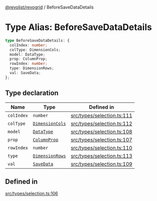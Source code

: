 [@revolist/revogrid](README.md) / BeforeSaveDataDetails

# Type Alias: BeforeSaveDataDetails

```ts
type BeforeSaveDataDetails: {
  colIndex: number;
  colType: DimensionCols;
  model: DataType;
  prop: ColumnProp;
  rowIndex: number;
  type: DimensionRows;
  val: SaveData;
};
```

## Type declaration

| Name | Type | Defined in |
| ------ | ------ | ------ |
| `colIndex` | `number` | [src/types/selection.ts:111](https://github.com/revolist/revogrid/blob/7c04a51ec5214ac7292502c14a49e3fb70d452cb/src/types/selection.ts#L111) |
| `colType` | [`DimensionCols`](TypeAlias.DimensionCols.md) | [src/types/selection.ts:112](https://github.com/revolist/revogrid/blob/7c04a51ec5214ac7292502c14a49e3fb70d452cb/src/types/selection.ts#L112) |
| `model` | [`DataType`](TypeAlias.DataType.md) | [src/types/selection.ts:108](https://github.com/revolist/revogrid/blob/7c04a51ec5214ac7292502c14a49e3fb70d452cb/src/types/selection.ts#L108) |
| `prop` | [`ColumnProp`](TypeAlias.ColumnProp.md) | [src/types/selection.ts:107](https://github.com/revolist/revogrid/blob/7c04a51ec5214ac7292502c14a49e3fb70d452cb/src/types/selection.ts#L107) |
| `rowIndex` | `number` | [src/types/selection.ts:110](https://github.com/revolist/revogrid/blob/7c04a51ec5214ac7292502c14a49e3fb70d452cb/src/types/selection.ts#L110) |
| `type` | [`DimensionRows`](TypeAlias.DimensionRows.md) | [src/types/selection.ts:113](https://github.com/revolist/revogrid/blob/7c04a51ec5214ac7292502c14a49e3fb70d452cb/src/types/selection.ts#L113) |
| `val` | [`SaveData`](TypeAlias.SaveData.md) | [src/types/selection.ts:109](https://github.com/revolist/revogrid/blob/7c04a51ec5214ac7292502c14a49e3fb70d452cb/src/types/selection.ts#L109) |

## Defined in

[src/types/selection.ts:106](https://github.com/revolist/revogrid/blob/7c04a51ec5214ac7292502c14a49e3fb70d452cb/src/types/selection.ts#L106)
